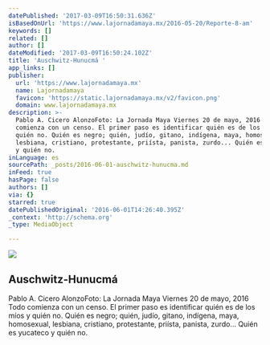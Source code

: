 ```yaml
---
datePublished: '2017-03-09T16:50:31.636Z'
isBasedOnUrl: 'https://www.lajornadamaya.mx/2016-05-20/Reporte-8-am'
keywords: []
related: []
author: []
dateModified: '2017-03-09T16:50:24.102Z'
title: 'Auschwitz-Hunucmá '
app_links: []
publisher:
  url: 'https://www.lajornadamaya.mx'
  name: Lajornadamaya
  favicon: 'https://static.lajornadamaya.mx/v2/favicon.png'
  domain: www.lajornadamaya.mx
description: >-
  Pablo A. Cicero AlonzoFoto: La Jornada Maya Viernes 20 de mayo, 2016 Todo
  comienza con un censo. El primer paso es identificar quién es de los míos y
  quién no. Quién es negro; quién, judío, gitano, indígena, maya, homosexual,
  lesbiana, cristiano, protestante, priísta, panista, zurdo... Quién es yucateco
  y quién no.
inLanguage: es
sourcePath: _posts/2016-06-01-auschwitz-hunucma.md
inFeed: true
hasPage: false
authors: []
via: {}
starred: true
datePublishedOriginal: '2016-06-01T14:26:40.395Z'
_context: 'http://schema.org'
_type: MediaObject

---
```

<article style=""><img src="https://s3-us-west-2.amazonaws.com/the-grid-img/p/55450ce49a81f346770b37b5b57ae3b13b5a18dd.jpg" /><h1>Auschwitz-Hunucmá </h1><p>Pablo A. Cicero AlonzoFoto: La Jornada Maya Viernes 20 de mayo, 2016 Todo comienza con un censo. El primer paso es identificar quién es de los míos y quién no. Quién es negro; quién, judío, gitano, indígena, maya, homosexual, lesbiana, cristiano, protestante, priísta, panista, zurdo... Quién es yucateco y quién no.</p></article>